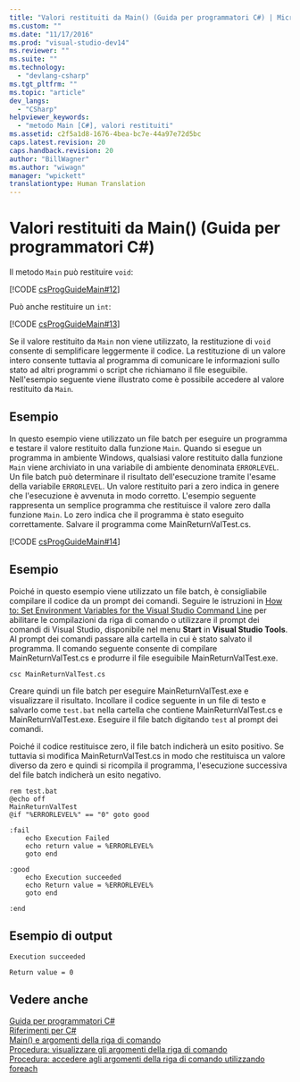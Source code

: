 ```yaml
---
title: "Valori restituiti da Main() (Guida per programmatori C#) | Microsoft Docs"
ms.custom: ""
ms.date: "11/17/2016"
ms.prod: "visual-studio-dev14"
ms.reviewer: ""
ms.suite: ""
ms.technology: 
  - "devlang-csharp"
ms.tgt_pltfrm: ""
ms.topic: "article"
dev_langs: 
  - "CSharp"
helpviewer_keywords: 
  - "metodo Main [C#], valori restituiti"
ms.assetid: c2f5a1d8-1676-4bea-bc7e-44a97e72d5bc
caps.latest.revision: 20
caps.handback.revision: 20
author: "BillWagner"
ms.author: "wiwagn"
manager: "wpickett"
translationtype: Human Translation
---
```

# Valori restituiti da Main() (Guida per programmatori C#)
Il metodo `Main` può restituire `void`:  
  
 [!CODE [csProgGuideMain#12](../CodeSnippet/VS_Snippets_VBCSharp/csProgGuideMain#12)]  
  
 Può anche restituire un `int`:  
  
 [!CODE [csProgGuideMain#13](../CodeSnippet/VS_Snippets_VBCSharp/csProgGuideMain#13)]  
  
 Se il valore restituito da `Main` non viene utilizzato, la restituzione di `void` consente di semplificare leggermente il codice.  La restituzione di un valore intero consente tuttavia al programma di comunicare le informazioni sullo stato ad altri programmi o script che richiamano il file eseguibile.  Nell'esempio seguente viene illustrato come è possibile accedere al valore restituito da `Main`.  
  
## Esempio  
 In questo esempio viene utilizzato un file batch per eseguire un programma e testare il valore restituito dalla funzione `Main`.  Quando si esegue un programma in ambiente Windows, qualsiasi valore restituito dalla funzione `Main` viene archiviato in una variabile di ambiente denominata `ERRORLEVEL`.  Un file batch può determinare il risultato dell'esecuzione tramite l'esame della variabile `ERRORLEVEL`.  Un valore restituito pari a zero indica in genere che l'esecuzione è avvenuta in modo corretto.  L'esempio seguente rappresenta un semplice programma che restituisce il valore zero dalla funzione `Main`.  Lo zero indica che il programma è stato eseguito correttamente.  Salvare il programma come MainReturnValTest.cs.  
  
 [!CODE [csProgGuideMain#14](../CodeSnippet/VS_Snippets_VBCSharp/csProgGuideMain#14)]  
  
## Esempio  
 Poiché in questo esempio viene utilizzato un file batch, è consigliabile compilare il codice da un prompt dei comandi.  Seguire le istruzioni in [How to: Set Environment Variables for the Visual Studio Command Line](../../../csharp/language-reference/compiler-options/how-to-set-environment-variables-for-the-visual-studio-command-line.md) per abilitare le compilazioni da riga di comando o utilizzare il prompt dei comandi di Visual Studio, disponibile nel menu **Start** in **Visual Studio Tools**.  Al prompt dei comandi passare alla cartella in cui è stato salvato il programma.  Il comando seguente consente di compilare MainReturnValTest.cs e produrre il file eseguibile MainReturnValTest.exe.  
  
 `csc MainReturnValTest.cs`  
  
 Creare quindi un file batch per eseguire MainReturnValTest.exe e visualizzare il risultato.  Incollare il codice seguente in un file di testo e salvarlo come `test.bat` nella cartella che contiene MainReturnValTest.cs e MainReturnValTest.exe.  Eseguire il file batch digitando `test` al prompt dei comandi.  
  
 Poiché il codice restituisce zero, il file batch indicherà un esito positivo.  Se tuttavia si modifica MainReturnValTest.cs in modo che restituisca un valore diverso da zero e quindi si ricompila il programma, l'esecuzione successiva del file batch indicherà un esito negativo.  
  
```  
rem test.bat  
@echo off  
MainReturnValTest  
@if "%ERRORLEVEL%" == "0" goto good  
  
:fail  
    echo Execution Failed  
    echo return value = %ERRORLEVEL%  
    goto end  
  
:good  
    echo Execution succeeded  
    echo Return value = %ERRORLEVEL%  
    goto end  
  
:end  
```  
  
## Esempio di output  
 `Execution succeeded`  
  
 `Return value = 0`  
  
## Vedere anche  
 [Guida per programmatori C\#](../../../csharp/programming-guide/index.md)   
 [Riferimenti per C\#](../../../csharp/language-reference/index.md)   
 [Main\(\) e argomenti della riga di comando](../../../csharp/programming-guide/main-and-command-args/main-and-command-line-arguments.md)   
 [Procedura: visualizzare gli argomenti della riga di comando](../../../csharp/programming-guide/main-and-command-args/how-to-display-command-line-arguments.md)   
 [Procedura: accedere agli argomenti della riga di comando utilizzando foreach](../../../csharp/programming-guide/main-and-command-args/how-to-access-command-line-arguments-using-foreach.md)